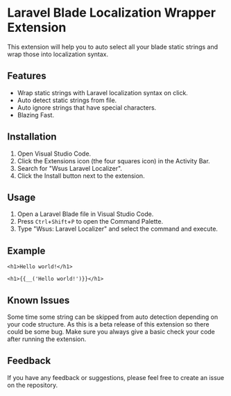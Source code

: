 # Laravel Blade Localization Wrapper Extension

This extension will help you to auto select all your blade static strings and wrap those into localization syntax.

## Features

* Wrap static strings with Laravel localization syntax on click.
* Auto detect static strings from file.
* Auto ignore strings that have special characters.
* Blazing Fast.

## Installation

1. Open Visual Studio Code.
2. Click the Extensions icon (the four squares icon) in the Activity Bar.
3. Search for "Wsus Laravel Localizer".
4. Click the Install button next to the extension.

## Usage

1. Open a Laravel Blade file in Visual Studio Code.
4. Press `Ctrl`+`Shift`+`P` to open the Command Palette.
5. Type "Wsus: Laravel Localizer" and select the command and execute.

## Example

```blade
<h1>Hello world!</h1>

<h1>{{__('Hello world!')}}</h1>
```

## Known Issues

Some time some string can be skipped from auto detection depending on your
code structure. 
As this is a beta release of this extension so there could be some bug. Make sure you always give a basic check your code after running the extension.

## Feedback
If you have any feedback or suggestions, please feel free to create an issue on the repository.
